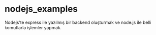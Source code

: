 # nodejs_examples

Nodejs’te express ile yazılmış bir backend oluşturmak ve node.js ile belli komutlarla işlemler yapmak.

